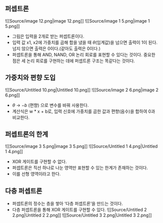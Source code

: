 ## 퍼셉트론
![[Source/image 12.png|image 12.png]]
![[Source/image 1 5.png|image 1 5.png]]
- 그림은 입력을 2개로 받는 퍼셉트론이다.
- 입력 값 x1, x2에 가중치를 곱해 합을 냈을 때 $\theta$﻿(임계값)을 넘으면 출력이 1이 된다. 넘지 않으면 출력은 0이다.(같아도 출력은 0이다.)
- 퍼셉트론을 통해 AND, NAND, OR 논리 회로를 표현할 수 있다는 것이다. 중요한 점은 세 논리 회로를 구현하는 데에 퍼셉트론 구조는 똑같다는 것이다.
  
## 가중치와 편향 도입
![[Source/Untitled 10.png|Untitled 10.png]]
![[Source/image 2 6.png|image 2 6.png]]
- $\theta$﻿ → $-b$﻿ (편향) 으로 변수를 바꿔 사용한다.
- 계산식은 w * x + b로, 입력 신호에 가중치를 곱한 값과 편향(음수)을 합하여 0과 비교한다.
  
## 퍼셉트론의 한계
![[Source/image 3 5.png|image 3 5.png]]
![[Source/Untitled 1 4.png|Untitled 1 4.png]]
- XOR 게이트를 구현할 수 없다.
- 퍼셉트론은 직선 하나로 나눈 영역만 표현할 수 있는 한계가 존재하는 것이다.
- 이를 선형 영역이라고 한다.
  
## 다층 퍼셉트론
- 퍼셉트론의 정수는 층을 쌓아 ‘다층 퍼셉트론’을 만드는 것이다.
- 다층 퍼셉트론을 통해 XOR 게이트를 구현할 수 있다.
![[Source/Untitled 2 2.png|Untitled 2 2.png]]
![[Source/Untitled 3 2.png|Untitled 3 2.png]]